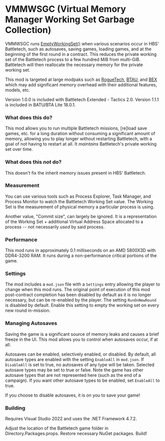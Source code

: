 # VMMWSGC (Virtual Memory Manager Working Set Garbage Collection)

VMMWSGC runs [EmptyWorkingSet()](https://learn.microsoft.com/windows/win32/api/psapi/nf-psapi-emptyworkingset) when various scenarios occur in HBS' Battletech, such as autosaves, saving games, loading games, and at the beginning of the first round in a contract. This reduces the private working set of the Battletech process to a few hundred MiB from multi-GiB. Battletech will then reallocate the necessary memory for the private working set.

This mod is targeted at large modpaks such as [RogueTech](https://roguetech.fandom.com/wiki/Roguetech_Wiki), [BTAU](https://www.bta3062.com/), and [BEX](https://discourse.modsinexile.com/t/battletech-extended-3025-3061-1-9-3-7/426) which may add significant memory overhead with their additional features, models, etc.

Version 1.0.0 is included with Battletech Extended - Tactics 2.0.
Version 1.1.1 is included in BATU/BTA Lite 18.0.1.

### What does this do?

This mod allows you to run multiple Battletech missions, [re]load save games, etc. for a long duration without consuming a significant amount of memory, allowing you to play longer without restarting Battletech, with a goal of not having to restart at all. It _maintains_ Battletech's private working set over time.

### What does this _not_ do?

This doesn't fix the inherit memory issues present in HBS' Battletech.

### Measurement

You can use various tools such as Process Explorer, Task Manager, and Process Monitor to watch the Battletech Working Set value. The Working Set is the measurement of physical memory a particular process is using.

Another value, "Commit size", can largely be ignored. It is a representation of the Working Set + additional Virtual Address Space allocated to a process -- not necessarily _used_ by said process.

### Performance

This mod runs in approximately 0.1 milliseconds on an AMD 5800X3D with DDR4-3200 RAM. It runs during a non-performance critical portions of the game.

### Settings

The mod includes a `mod.json` file with a `Settings` entry allowing the player to change when this mod runs. The original point of execution of this mod post-contract completion has been disabled by default as it is no longer necessary, but can be re-enabled by the player. The setting `RunOnNewRound` is disabled by default. Enable this setting to empty the working set on every new round in-mission.

### Managing Autosaves

Saving the game is a significant source of memory leaks and causes a brief freeze in the UI. This mod allows you to control when autosaves occur, if at all.

Autosaves can be enabled, selectively enabled, or disabled. By default, all autosave types are enabled with the setting `EnableAll` in `mod.json`. If `DisableAll` is set to true, no autosaves of any type will be taken. Selected autosave types may be set to true or false. Note the game has other autosave types that are not represented here (such as the end of a campaign). If you want other autosave types to be enabled, set `EnableAll` to true.

If you choose to disable autosaves, it is on you to save your game!

### Building

Requires Visual Studio 2022 and uses the .NET Framework 4.7.2.

Adjust the location of the Battletech game folder in Directory.Packages.props. Restore necessary NuGet packages. Build!
